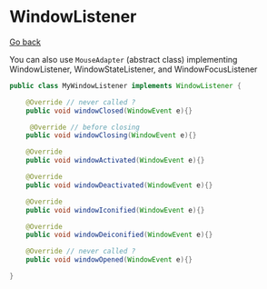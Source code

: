 # WindowListener

[Go back](..#events-and-listeners)

You can also use `MouseAdapter` (abstract class) implementing WindowListener, WindowStateListener, and WindowFocusListener

```java
public class MyWindowListener implements WindowListener {

    @Override // never called ?
    public void windowClosed(WindowEvent e){}

     @Override // before closing
    public void windowClosing(WindowEvent e){}

    @Override
    public void windowActivated(WindowEvent e){}

    @Override
    public void windowDeactivated(WindowEvent e){}

    @Override
    public void windowIconified(WindowEvent e){}

    @Override
    public void windowDeiconified(WindowEvent e){}

    @Override // never called ?
    public void windowOpened(WindowEvent e){}

}
```